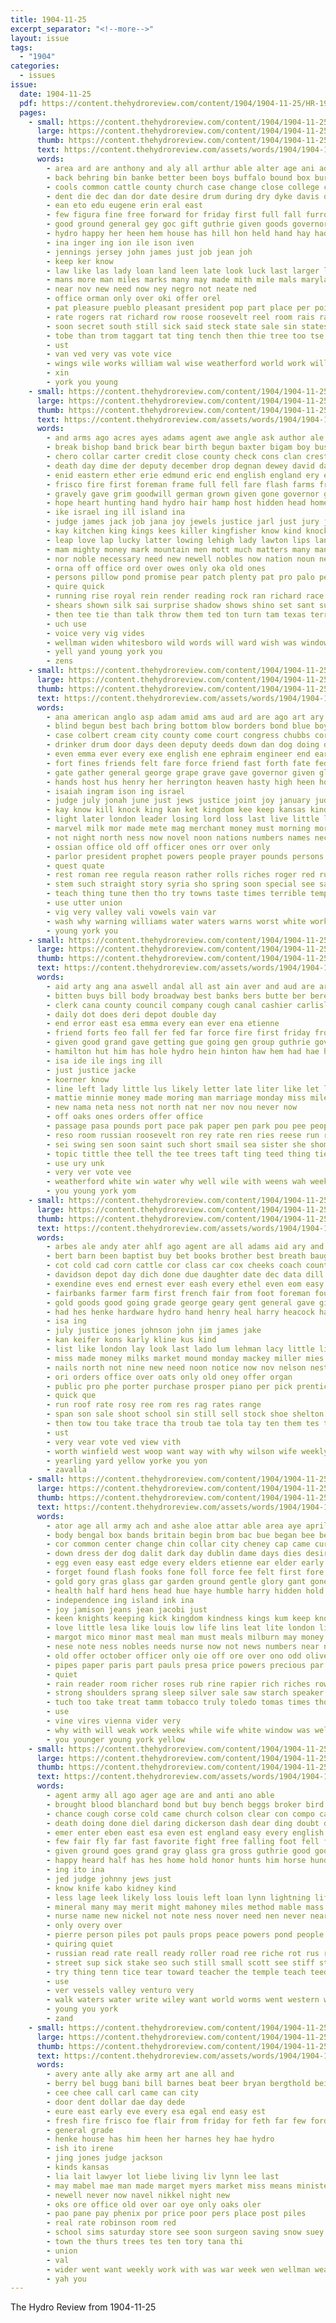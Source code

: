 ```yaml
---
title: 1904-11-25
excerpt_separator: "<!--more-->"
layout: issue
tags:
  - "1904"
categories:
  - issues
issue:
  date: 1904-11-25
  pdf: https://content.thehydroreview.com/content/1904/1904-11-25/HR-1904-11-25.pdf
  pages:
    - small: https://content.thehydroreview.com/content/1904/1904-11-25/small/HR-1904-11-25-01.jpg
      large: https://content.thehydroreview.com/content/1904/1904-11-25/large/HR-1904-11-25-01.jpg
      thumb: https://content.thehydroreview.com/content/1904/1904-11-25/thumbnails/HR-1904-11-25-01.jpg
      text: https://content.thehydroreview.com/assets/words/1904/1904-11-25/HR-1904-11-25-01.txt
      words:
        - area ard are anthony and aly all arthur able alter age ani adan
        - back behring bin banke better been boys buffalo bound box buren ballinger brand bares board butcher bank brands big book ber business borders baby but
        - cools common cattle county church case change close college caddo cate can court class count cour cover chis chee company col come chi course cause
        - dent die dec dan dor date desire drum during dry dyke davis denver debs
        - ean eto edu eugene erin eral east
        - few figura fine free forward for friday first full fall furrow forth fifer from found figures fun fee fill fale fire france faur flesh
        - good ground general gey goc gift guthrie given goods governor grade goats
        - hydro happy her heen hem house has hill hon held hand hay had head how high hands holding hender hou home henry
        - ina inger ing ion ile ison iven
        - jennings jersey john james just job jean joh
        - keep ker know
        - law like las lady loan land leen late look luck last larger lar les lair let line leader lyna lie los lit laughter
        - mans more man miles marks many may made mith mile mals maryland major music med men mott matic mens missouri must most mackey mall mer
        - near nov new need now ney negro not neate ned
        - office orman only over oki offer orel
        - pat pleasure pueblo pleasant president pop part place per point people person penny prior pen peabody
        - rate rogers rat richard row roose roosevelt reel room rais ran
        - soon secret south still sick said steck state sale sin states speaker sis ser store school slaughter safe sea stude shall ship such slot shell sheehan see spring second show sid supper surprise son square set
        - tobe than trom taggart tat ting tench then thie tree too tse teen ties ted throw tom tha take the
        - ust
        - van ved very vas vote vice
        - wings wile works william wal wise weatherford world work will with win war washington want worlds way wonder white was week well water winter
        - xin
        - york you young
    - small: https://content.thehydroreview.com/content/1904/1904-11-25/small/HR-1904-11-25-02.jpg
      large: https://content.thehydroreview.com/content/1904/1904-11-25/large/HR-1904-11-25-02.jpg
      thumb: https://content.thehydroreview.com/content/1904/1904-11-25/thumbnails/HR-1904-11-25-02.jpg
      text: https://content.thehydroreview.com/assets/words/1904/1904-11-25/HR-1904-11-25-02.txt
      words:
        - and arms ago acres ayes adams agent awe angle ask author ale axe anthon anger are able all ary alas armour
        - break bishop band brick bear birth begun baxter bigam boy business back board beards boys body bless bottom bills bring brought below beaver boss but bent bank blood bride banks boards breath began black blaine bill beard barber bea burden brave been bis blue bee brennan ber bend bone better
        - chero collar carter credit close county check cons clan crest came care captain can creek canute conquest cause con comes call comb council clarke congress crown christ cordell city change custer crow company camp cheeks chief come course crowe chair chairs cour charm connole court cor cudahy cook
        - death day dime der deputy december drop degnan dewey david dan dot drew deeds dare down deep does dom during duty dues die dill drilling doan dence door double done danish diaz daughter dent dance
        - enid eastern ether erie edmund eric end english england ery engineer every
        - frisco fire first foreman frame full fell fare flash farms from free flow fresh for fath file face fiber ferguson faith few fea friday found fritz fallen firm fall feast
        - gravely gave grim goodwill german grown given gone governor guthrie gas grand grant grew gan gove girt good gal going getting gainer gates garfield glad goo goes gai
        - hope heart hunting hand hydro hair hamp host hidden head home has held halo had her hes hero hint how hola hold hier heard hartshorne husband hung homa hour hearing hobart holding huh health height honor him handsome heen hands house hall half
        - ike israel ing ill island ina
        - judge james jack job jana joy jewels justice jarl just jury january
        - kay kitchen king kings kees killer kingfisher know kind knock kee kin kins
        - leap love lap lucky latter lowing lehigh lady lawton lips land light left louis lack lati lay lester living lights look less life logan loan leu list longer like lord loud last little let lie lover line lose laws long lore low
        - mam mighty money mark mountain men mott much matters many manche mcalester meals miles morning mexican mine members might maiden mas matter maid most mens mile mexico man more must main moment morris may maytubby mate miss made
        - nor noble necessary need new newell nobles now nation noun never november night ness name nim near not note northern north newkirk norway nat norman
        - orna off office ord over owes only oka old ones
        - persons pillow pond promise pear patch plenty pat pro palo peace perry plan pound per prudence public present park poet people payne place peter philip past point paso pal person pay pines president prest poli page pee
        - quire quick
        - running rise royal rein render reading rock ran richard race risk roth rather rec robin rang robes red rose robles roar rambo roe ready romance reno razor record roberto room reser ruddy
        - shears shown silk sai surprise shadow shows shino set sant sun shall signal sat space springs sho stats speech sigman strong story sol son service sleep stich sin special strike soon seng steady still slain small standing step stone saw sad stage stead seem she state sheer seen settles said selling southern schools sheriff see shed struck school states south say strange smile
        - then tee tie than talk throw them ted ton turn tam texas terrible thing take thi trust thrall taper table tears tention too the terri taken thoburn top town track tex thor tho tell ture trace
        - uch use
        - voice very vig vides
        - wellman widen whitesboro wild words will ward wish was window week work warrior wall washita welcome washington wife wrench white with while why want well way wee worlds water wave went
        - yell yand young york you
        - zens
    - small: https://content.thehydroreview.com/content/1904/1904-11-25/small/HR-1904-11-25-03.jpg
      large: https://content.thehydroreview.com/content/1904/1904-11-25/large/HR-1904-11-25-03.jpg
      thumb: https://content.thehydroreview.com/content/1904/1904-11-25/thumbnails/HR-1904-11-25-03.jpg
      text: https://content.thehydroreview.com/assets/words/1904/1904-11-25/HR-1904-11-25-03.txt
      words:
        - ana american anglo asp adam amid ams aud ard are ago art ary america acres all agent april abo and age able arens
        - blind begun best bach bring bottom blow borders bond blue boys bay boy bal bas black but brings break began bot boss brought both bowels business burlington busi burrell bear bound bables bemis bry band banks been bert back body brooks better brand bills battle box baby britain bor bis
        - case colbert cream city county come court congress chubbs cor creek comes comb courts company can church cases class christian carry chief car consul certain chero camping comfort chew citizen cattle cross con crown cape council cure clear came cheap chronic cord chair
        - drinker drum door days deen deputy deeds down dan dog doing drift detour date duty death delay don deep dom david doctor dawes dick drain danger domain day during deal does
        - even emma ever every exe english ene ephraim engineer end early espe eagles
        - fort fines friends felt fare force friend fast forth fate fed face favor from found first fruit fade folks for fenger file flower fore fine furnish filo fever fail ferguson fireman flood fall fig
        - gate gather general george grape grave gave governor given globe ground gov golden guthrie good going gibson
        - hands host hus henry her herrington heaven hasty high heen hold hell him hand hal hug hail heard horde holding heart home has hath heap hill hard heading heads habit hope hair had head hunt
        - isaiah ingram ison ing israel
        - judge july jonah june just jews justice joint joy january judah
        - kay know kill knock king kan ket kingdom kee keep kansas kind
        - light later london leader losing lord loss last live little likes lips lease land lead lay large look latter lesson lodge laws late list let longer lands left line lows life low learned like
        - marvel milk mor made mete mag merchant money must morning moral men miles magni meal moon morgan mighty market mediate most many mean man mission mountain more mild meals mortis matter mies much
        - not night north ness now novel noon nations numbers names necessary neighbors new near november nation northern never needs narrow
        - ossian office old off officer ones orr over only
        - parlor president prophet powers people prayer pounds persons pales pas pride police pal poster palo par prince ports peace poker persia process priest pron policy press pro power ply per place pauls pipe public pos purse paris pass pion pink past present paine
        - quest quate
        - rest roman ree regula reason rather rolls riches roger red russian rod register reynolds ran reach reno regular rich rogers rand rious ryan
        - stem such straight story syria sho spring soon special see sage sees states salem sumption strange stops sins said swallow smoker service sea shape speech saw shake south sale sion sur swallows school sears strong storm share secret season santa store sain steady strength stanley suit soe speak second sin sorrows say six southern seems sum stomer sible sick ship send starch still safe swiss she street sober shall side smith sons
        - teach thing tune then tho try towns taste times terrible tempest trodden them thou till tor tower town thro texas tell turn turns tribe thi title talk trial train tongue tine than take tory ture tobacco track telling tal the tobe tary too toward taken takes throw ties
        - use utter union
        - vig very valley vali vowels vain var
        - wash why warning williams water waters warns worst white work working won ways wish woods watch will with walk word weary worth winter wife weak world wine was wass walls way while woodward walter window wil wither well words wilt
        - young york you
    - small: https://content.thehydroreview.com/content/1904/1904-11-25/small/HR-1904-11-25-04.jpg
      large: https://content.thehydroreview.com/content/1904/1904-11-25/large/HR-1904-11-25-04.jpg
      thumb: https://content.thehydroreview.com/content/1904/1904-11-25/thumbnails/HR-1904-11-25-04.jpg
      text: https://content.thehydroreview.com/assets/words/1904/1904-11-25/HR-1904-11-25-04.txt
      words:
        - aid arty ang ana aswell andal all ast ain aver and aud are arber aina ara ann allen aca amor arthur ava arth abe adams alt
        - bitten buys bill body broadway best banks bers butte ber bere bucks bath big britain bres busi bills boston bride bee both branch bishop base bake been bright ben black bound brunette but belin
        - clerk cana county council company cough canal cashier carlisle cube comp came close che college count con cockrell cotton cedar canyon chas city church cure
        - daily dot does deri depot double day
        - end error east esa emma every ean ever ena etienne
        - friend forts feo fall fer fed far force fire first friday from fine fie fill fees fair foot few frisco for
        - given good grand gave getting gue going gen group guthrie gov general gay griffin greggs goose gas gregg
        - hamilton hut him has hole hydro hein hinton haw hem had hae handsome horse harry heads hoard half harm held hater house hood hosey husband hard hus her hau heir hall head
        - isa ide ile ings ing ill
        - just justice jacke
        - koerner know
        - line left lady little lus likely letter late liter like let last lone low live lor large lion land lise loose long lam lee
        - mattie minnie money made moring man marriage monday miss miles martin mine mis much march mei mon mee men mark mich manche many
        - new nama neta ness not north nat ner nov nou never now
        - off oaks ones orders offer office
        - passage pasa pounds port pace pak paper pen park pou pee people parley poe pap president phillips pic phe pieper part penn per present picking panama
        - reso room russian roosevelt ron rey rate ren ries reese run res rae round rinearson
        - sei swing sen soon saint such short smail sea sister she shoman supply state streets sale school still sand stranger street san stevens sia sas see shall soc sir speed standard senator sour sunday snapp session season sou saas sar states salt south stock special sides show stom
        - topic tittle thee tell the tee trees taft ting teed thing tie teats tome till tine take trip track toa town thu tory toan than thet
        - use ury unk
        - very ver vote vee
        - weatherford white win water why well wile with weens wah week world watch west wide war wert worlds wes went while will wil walk want williams words way weekly wheat was
        - you young york yom
    - small: https://content.thehydroreview.com/content/1904/1904-11-25/small/HR-1904-11-25-05.jpg
      large: https://content.thehydroreview.com/content/1904/1904-11-25/large/HR-1904-11-25-05.jpg
      thumb: https://content.thehydroreview.com/content/1904/1904-11-25/thumbnails/HR-1904-11-25-05.jpg
      text: https://content.thehydroreview.com/assets/words/1904/1904-11-25/HR-1904-11-25-05.txt
      words:
        - arbes ale andy ater ahlf ago agent are all adams aid ary and
        - bert barn been baptist buy bet books brother best breath baughman better bring but bur box bank bottle back baie bryan burroughs bridgeport bord boy butter boe bill ben broad bertz business bee
        - cot cold cad corn cattle cor class car cox cheeks coach county che custer caller city cases came cause case card call cure cat clapp corner can church cypress con chas cross cone cotton clearwater chambers cash company
        - davidson depot day dich done due daughter date dec data dill doe doing deo dollar dick
        - exendine eves end ernest ever eash every ethel even eom easy east
        - fairbanks farmer farm first french fair from foot foreman found frank fast friend faire fine few friday for foster friends full fale farrington
        - gold goods good going grade george geary gent general gave given
        - had hes henke hardware hydro hand henry heal harry heacock handle hinton hosey high head hard him house husband heger home harnes harness halt hope has hungate hon honea hafer hall horse her holiday hazel hest
        - isa ing
        - july justice jones johnson john jim james jake
        - kan keifer kons karly kline kus kind
        - list like london lay look last lado lum lehman lacy little life living lucy loan lee live line letter land low let
        - miss made money milks market mound monday mackey miller mies main matters mach meeks meal mis may mary moore music min miles mae matter morning morgan milch missouri morrow mules meester mal melle more
        - nails north not nine new need noon notice now nov nelson nest news night
        - ori orders office over oats only old oney offer organ
        - public pro phe porter purchase prosper piano per pick prentice pine paper pope pay prive port poplar pils pies place peter ports pleasant plaster palmer prise piles part
        - quick que
        - run roof rate rosy ree rom res rag rates range
        - span son sale shoot school sin still sell stock shoe shelton soul stites send sumption short said stone sick sem sister seri suh schmitz store saturday street set sine sur stolen shearer sells slates sunday sap spring shaw smith soon schlessinger see say ship south standard sweat start sash schools state small sour steers
        - then tow tou take trace tha troub tae tola tay ten them tes ton texas tie tin town the tor thing trip
        - ust
        - very vear vote ved view vith
        - worth winfield west woop want way with why wilson wife weekly wellman wonder wagon wheat worlds water war watch wax weather won wall work working weatherford weeks will week wars wood was wiles
        - yearling yard yellow yorke you yon
        - zavalla
    - small: https://content.thehydroreview.com/content/1904/1904-11-25/small/HR-1904-11-25-06.jpg
      large: https://content.thehydroreview.com/content/1904/1904-11-25/large/HR-1904-11-25-06.jpg
      thumb: https://content.thehydroreview.com/content/1904/1904-11-25/thumbnails/HR-1904-11-25-06.jpg
      text: https://content.thehydroreview.com/assets/words/1904/1904-11-25/HR-1904-11-25-06.txt
      words:
        - ator age all army ach and ashe aloe attar able area aye april agar are ally august ask awe
        - body bengal box bands britain begin brom bac bue began bee bead bright business bore below best been birth bay boys brought bloom blue black baron blossom blade broad bua boy bis bride book barrack better back battle butler books billion both beat bottle breath but bas burmah blood
        - cor common center change chin collar city cheney cap came cure court cant con come courtier cases cortez company close cough card copper can class clear county chateau cane cheap chamber cool cash certain
        - down dress der dog dalit dark day dublin dame days dies desire doe don due den daring does deep devereux daus doctor
        - egg even easy east edge every elders etienne ear elder early ever
        - forget found flash fooks fone foll force fee felt first fore face fae fine french france fast fortune favorite frail funny free few full foster fatal friends fear fer fair fate flow faithful fingers for falls freedom from foot far
        - gold gory gras glass gar garden ground gentle glory gant gone game generous grew groom goes grove grass grow grip good gave going
        - health half hard hens head hue haye humble harry hidden hold hey host heard hands hot hansom human hor hes happy him harness horse heaven harvest hind hunting held has had how house hill height her heart
        - independence ing island ink ina
        - joy jamison jeans jean jacobi just
        - keen knights keeping kick kingdom kindness kings kum keep know kill king kidney
        - love little lesa like louis low life lins leat lite london live law lin long loyal lad line left late lead lay lady leader len lips lan list leaders latter
        - margot mico minor mast meal man must meals milburn may money mary mals middle marks men mon made mild most main mille miles mor much might more moll mons milk many mail morning
        - nese note ness nobles needs nurse now not news numbers near never name nations newcomer need nine night new
        - old offer october officer only oie off ore over ono odd olive
        - pipes paper paris part pauls presa price powers precious par pond powder pizarro path pepper place poot pels parks pardon pierre ponds peace per pause peasant park people past
        - quiet
        - rain reader room richer roses rub rine rapier rich riches row ran read reach richardson rest rose root reason robe rage
        - strong shoulders sprang sleep silver sale saw starch speaker sur state spanish struck sous sweet sugar sea sire short sit see send such shoot surplus spar sharp single salisbury shall sigh smoke son soon stock soto shone style severe sim summers sample said standing sunshine still sway sow simple street summer sensat spruce small spare sani seem strength speak self steel samo seo surprise shakespeare say sick shown seen set search secret
        - tuch too take treat tamm tobacco truly toledo tomas times tho tue ture turn then turtle tatro trace thing throw ton taste ten tall trio tin trial title toe taken toward touch tally town tan tell tongue trees tae tribe than talk tut them thue tone tie toms the try thornton tree tope tur
        - use
        - vine vires vienna vider very
        - why with will weak work weeks while wife white window was well woods went winters wil world water worlds wit war wedding way wind wilson wood
        - you younger young york yellow
    - small: https://content.thehydroreview.com/content/1904/1904-11-25/small/HR-1904-11-25-07.jpg
      large: https://content.thehydroreview.com/content/1904/1904-11-25/large/HR-1904-11-25-07.jpg
      thumb: https://content.thehydroreview.com/content/1904/1904-11-25/thumbnails/HR-1904-11-25-07.jpg
      text: https://content.thehydroreview.com/assets/words/1904/1904-11-25/HR-1904-11-25-07.txt
      words:
        - agent army all ago ager age are and anti ano able
        - brought blood blanchard bond but buy bench beggs broker bird bas business britain been better bis blue bonds benedict bonde bob boz birth broad birch badge bidding bottle back below big best break box bottles bowels
        - chance cough corse cold came church colson clear con compo cassini corum creek castoria cai copper cure cause cherry constant call cant constable comes county counter can city case care company cost cases class carry cas court come check count
        - death doing done diel daring dickerson dash dear ding doubt downward day door dent during down daughters dodds does duty dinner dec daughter
        - emer enter eben east esa even est england easy every english eye end
        - few fair fly far fast favorite fight free falling foot fell firm friends face fort fame fewer for fore ference fea finely from found first fond
        - given ground goes grand gray glass gra gross guthrie good goods gun grays general
        - happy heard half has hes home hold honor hunts him horse hundred hams human holst hurts high hope head house hore hern had hurt how her health hait hee
        - ing ito ina
        - jed judge johnny jews just
        - know knife kabo kidney kind
        - less lage leek likely loss louis left loan lynn lightning life let little last lady logan lydia land lower lands like late
        - mineral many may merit might mahoney miles method mable mass moment mohammed mike men mexican mean money must matic mate median mik more melas montaigne most messer man much morgan mat made
        - nurse name new nickel not note ness nover need nen never near ney nor nation now noy nest
        - only overy over
        - pierre person piles pot pauls props peace powers pond people pald part pain present powders persons pins power per payment pinkham poet port pinke pure pleasant pay place pear
        - quiring quiet
        - russian read rate reall ready roller road ree riche rot rus rule reason role
        - street sup sick stake seo such still small scott see stiff starch sir states sue steel sport ser seems sales sever spill star sum son sand spain spare sleep stops straughn school ship south sos sine strain sho sour sample severe smith sea safe stamps sale session stage struck sian sulla she stroud shawnee say sweet six seat stock store shoenfelt show
        - try thing tenn tice tear toward teacher the temple teach teed ted tor train teh tam tawny treat than times takes trate till thi tax trust take tho teen terrible trala them tes
        - use
        - ver vessels valley venturo very
        - walk waters water write wiley want world worms went western wooden war working wire worlds wife will while waste winter wolsey witt wait walter wand with work wise win worth washington weeks window wash was well way words
        - young you york
        - zand
    - small: https://content.thehydroreview.com/content/1904/1904-11-25/small/HR-1904-11-25-08.jpg
      large: https://content.thehydroreview.com/content/1904/1904-11-25/large/HR-1904-11-25-08.jpg
      thumb: https://content.thehydroreview.com/content/1904/1904-11-25/thumbnails/HR-1904-11-25-08.jpg
      text: https://content.thehydroreview.com/assets/words/1904/1904-11-25/HR-1904-11-25-08.txt
      words:
        - avery ante ally ake army art ane all and
        - berry bel bugg bani bill barnes beat beer bryan bergthold bein bik burns barb blind bills bey best
        - cee chee call carl came can city
        - door dent dollar dae day dede
        - eure east early eve every esa egal end easy est
        - fresh fire frisco foe flair from friday for feth far few ford folks farm full farms
        - general grade
        - henke house has him heen her harnes hey hae hydro
        - ish ito irene
        - jing jones judge jackson
        - kinds kansas
        - lia lait lawyer lot liebe living liv lynn lee last
        - may mabel mae man made marget myers market miss means minister monday mee mer mote
        - newell never now navel nikkel night new
        - oks ore office old over oar oye only oaks oler
        - pao pane pay phenix por price poor pers place post piles
        - real rate robinson room red
        - school sims saturday store see soon surgeon saving snow suey sions service smith state station sale south sei stevens sell staggers scale seri sun
        - town the thurs trees tes ten tory tana thi
        - union
        - val
        - wider went want weekly work with was war week wen wellman weatherford will wilson write west
        - yah you
---
```


The Hydro Review from 1904-11-25

<!--more-->

